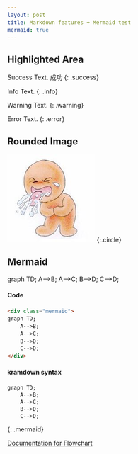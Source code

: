 ```yaml
---
layout: post
title: Markdown features + Mermaid test
mermaid: true
---
```




## Highlighted Area

Success Text. 成功
{: .success}

Info Text.
{: .info}

Warning Text.
{: .warning}

Error Text.
{: .error}

## Rounded Image

![](liao.jpg)
{:.circle}

## Mermaid

<div class="mermaid">
graph TD;
    A-->B;
    A-->C;
    B-->D;
    C-->D;
</div>

#### Code
```html
<div class="mermaid">
graph TD;
    A-->B;
    A-->C;
    B-->D;
    C-->D;
</div>
```

#### kramdown syntax

```
graph TD;
    A-->B;
    A-->C;
    B-->D;
    C-->D;
```
{: .mermaid}

[Documentation for Flowchart](https://mermaidjs.github.io/flowchart.html)
